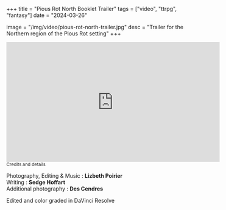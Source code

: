 +++
title = "Pious Rot North Booklet Trailer"
tags = ["video", "ttrpg", "fantasy"]
date = "2024-03-26"

image = "/img/video/pious-rot-north-trailer.jpg"
desc = "Trailer for the Northern region of the Pious Rot setting"
+++

<div class="youtube-video-container">
<iframe width="560" height="315" src="https://www.youtube.com/embed/v-aOX7SJKOE" title="YouTube video player" frameborder="0" allow="accelerometer; autoplay; clipboard-write; encrypted-media; gyroscope; picture-in-picture" allowfullscreen></iframe>
</div>

<div class="credits medium-padding-top">
<small>Credits and details</small>  

Photography, Editing & Music : **Lizbeth Poirier**  
Writing : **Sedge Hoffart**  
Additional photography : **Des Cendres**  

Edited and color graded in DaVinci Resolve

</div>
